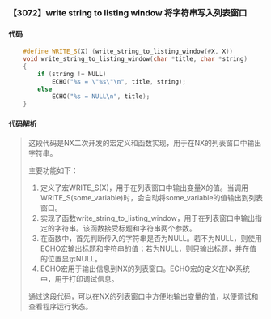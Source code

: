 ### 【3072】write string to listing window 将字符串写入列表窗口

#### 代码

```cpp
    #define WRITE_S(X) (write_string_to_listing_window(#X, X))  
    void write_string_to_listing_window(char *title, char *string)  
    {  
        if (string != NULL)  
            ECHO("%s = \"%s\"\n", title, string);  
        else  
            ECHO("%s = NULL\n", title);  
    }

```

#### 代码解析

> 这段代码是NX二次开发的宏定义和函数实现，用于在NX的列表窗口中输出字符串。
>
> 主要功能如下：
>
> 1. 定义了宏WRITE_S(X)，用于在列表窗口中输出变量X的值。当调用WRITE_S(some_variable)时，会自动将some_variable的值输出到列表窗口。
> 2. 实现了函数write_string_to_listing_window，用于在列表窗口中输出指定的字符串。该函数接受标题和字符串两个参数。
> 3. 在函数中，首先判断传入的字符串是否为NULL。若不为NULL，则使用ECHO宏输出标题和字符串的值；若为NULL，则只输出标题，并在值的位置显示NULL。
> 4. ECHO宏用于输出信息到NX的列表窗口。ECHO宏的定义在NX系统中，用于打印调试信息。
>
> 通过这段代码，可以在NX的列表窗口中方便地输出变量的值，以便调试和查看程序运行状态。
>
